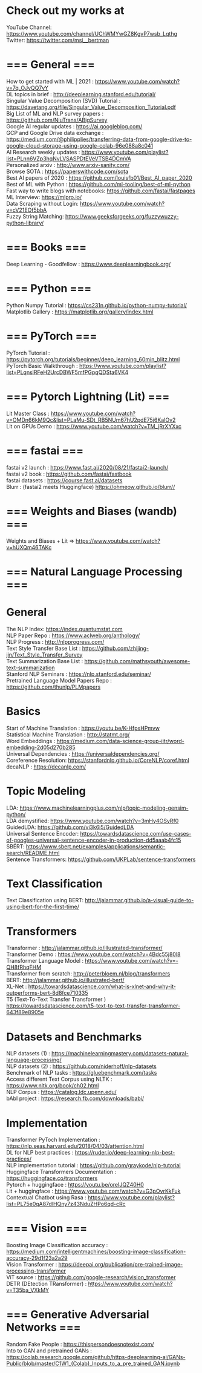 # Check out my works at

YouTube Channel: https://www.youtube.com/channel/UChWMYwGZ8KgvP7wsb_Lqthg <br/>Twitter: https://twitter.com/msi__bertman <br/>

# === General ===

How to get started with ML | 2021 : https://www.youtube.com/watch?v=7q_OJvQQ7vY <br/>DL topics in brief : http://deeplearning.stanford.edu/tutorial/ <br/>Singular Value Decomposition (SVD) Tutorial : https://davetang.org/file/Singular_Value_Decomposition_Tutorial.pdf <br/>
Big List of ML and NLP survey papers : https://github.com/NiuTrans/ABigSurvey <br/>
Google AI regular updates : https://ai.googleblog.com/ <br/>
GCP and Google Drive data exchange : https://medium.com/@philipplies/transferring-data-from-google-drive-to-google-cloud-storage-using-google-colab-96e088a8c041 <br/>
AI Research weekly updates : https://www.youtube.com/playlist?list=PLnn6VZp3hqNvLVSASPDtEVeVTSB4DCmVA <br/>
Personalized arxiv : http://www.arxiv-sanity.com/ <br/>
Browse SOTA : https://paperswithcode.com/sota <br/>
Best AI papers of 2020 : https://github.com/louisfb01/Best_AI_paper_2020 <br/>Best of ML with Python : https://github.com/ml-tooling/best-of-ml-python <br/>Fast way to write blogs with notebooks: https://github.com/fastai/fastpages <br/>ML Interview: https://mlpro.io/ <br/>Data Scraping without Login: https://www.youtube.com/watch?v=cV21EOf5bbA <br/>Fuzzy String Matching: https://www.geeksforgeeks.org/fuzzywuzzy-python-library/ <br/>

# === Books ===
Deep Learning - Goodfellow : https://www.deeplearningbook.org/ <br/>

# === Python ===
Python Numpy Tutorial : https://cs231n.github.io/python-numpy-tutorial/ <br/>
Matplotlib Gallery : https://matplotlib.org/gallery/index.html <br/>

# === PyTorch ===
PyTorch Tutorial : https://pytorch.org/tutorials/beginner/deep_learning_60min_blitz.html <br/>
PyTorch Basic Walkthrough : https://www.youtube.com/playlist?list=PLqnslRFeH2UrcDBWF5mfPGpqQDSta6VK4 <br/>

# === Pytorch Lightning (Lit) ===
Lit Master Class : https://www.youtube.com/watch?v=OMDn66kM9Qc&list=PLaMu-SDt_RB5NUm67hU2pdE75j6KaIOv2 <br/>
Lit on GPUs Demo : https://www.youtube.com/watch?v=TM_jRrXYXxc <br/>

# === fastai ===
fastai v2 launch : https://www.fast.ai/2020/08/21/fastai2-launch/ <br/>
fastai v2 book : https://github.com/fastai/fastbook <br/>
fastai datasets : https://course.fast.ai/datasets <br/>Blurr : (fastai2 meets Huggingface) https://ohmeow.github.io/blurr// <br/>

# === Weights and Biases (wandb) ===
Weights and Biases + Lit => https://www.youtube.com/watch?v=hUXQm46TAKc <br/>

# === Natural Language Processing ===

# General
The NLP Index: https://index.quantumstat.com <br/>NLP Paper Repo : https://www.aclweb.org/anthology/ <br/>
NLP Progress : http://nlpprogress.com/ <br/>Text Style Transfer Base List : https://github.com/zhijing-jin/Text_Style_Transfer_Survey <br/>Text Summarization Base List : https://github.com/mathsyouth/awesome-text-summarization <br/>Stanford NLP Seminars : https://nlp.stanford.edu/seminar/ <br/>Pretrained Language Model Papers Repo : https://github.com/thunlp/PLMpapers <br/>

# Basics 
Start of Machine Translation : https://youtu.be/K-HfpsHPmvw <br/>
Statistical Machine Translation : http://statmt.org/ <br/>
Word Embeddings : https://medium.com/data-science-group-iitr/word-embedding-2d05d270b285 <br/>
Universal Dependencies : https://universaldependencies.org/ <br/>Coreference Resolution: https://stanfordnlp.github.io/CoreNLP/coref.html <br/>decaNLP : https://decanlp.com/ <br/>

# Topic Modeling

LDA: https://www.machinelearningplus.com/nlp/topic-modeling-gensim-python/ <br/>LDA demystified: https://www.youtube.com/watch?v=3mHy4OSyRf0<br/>GuidedLDA: https://github.com/vi3k6i5/GuidedLDA <br/>Universal Sentence Encoder: https://towardsdatascience.com/use-cases-of-googles-universal-sentence-encoder-in-production-dd5aaab4fc15 <br/>SBERT: https://www.sbert.net/examples/applications/semantic-search/README.html <br/>Sentence Transformers: https://github.com/UKPLab/sentence-transformers <br/>

# Text Classification

Text Classification using BERT: http://jalammar.github.io/a-visual-guide-to-using-bert-for-the-first-time/ <br/>

# Transformers

Transformer : http://jalammar.github.io/illustrated-transformer/ <br/>Transformer Demo : https://www.youtube.com/watch?v=4Bdc55j80l8 <br/>Transformer Language Model : https://www.youtube.com/watch?v=-QH8fRhqFHM <br/>Transformer from scratch: http://peterbloem.nl/blog/transformers <br/>BERT: http://jalammar.github.io/illustrated-bert/ <br/>XL-Net : https://towardsdatascience.com/what-is-xlnet-and-why-it-outperforms-bert-8d8fce710335 <br/>
T5 (Text-To-Text Transfer Transformer ) https://towardsdatascience.com/t5-text-to-text-transfer-transformer-643f89e8905e <br/>

# Datasets and Benchmarks

NLP datasets (1) : https://machinelearningmastery.com/datasets-natural-language-processing/ <br/>
NLP datasets (2) : https://github.com/niderhoff/nlp-datasets <br/>
Benchmark of NLP tasks : https://gluebenchmark.com/tasks <br/>
Access different Text Corpus using NLTK : https://www.nltk.org/book/ch02.html <br/>
NLP Corpus : https://catalog.ldc.upenn.edu/ <br/>
bAbI project : https://research.fb.com/downloads/babi/ <br/>

# Implementation
Transformer PyToch Implementation : https://nlp.seas.harvard.edu/2018/04/03/attention.html <br/>DL for NLP best practices : https://ruder.io/deep-learning-nlp-best-practices/ <br/>
NLP implementation tutorial : https://github.com/graykode/nlp-tutorial <br/>
Huggingface Transformers Documentation : https://huggingface.co/transformers <br/>
Pytorch + huggingface : https://youtu.be/oreIJQZ40H0 <br/>
Lit + huggingface : https://www.youtube.com/watch?v=G3pOvrKkFuk <br/>Contextual Chatbot using Rasa : https://www.youtube.com/playlist?list=PL75e0qA87dlHQny7z43NduZHPo6qd-cRc <br/>

# === Vision ===
Boosting Image Classification accuracy : https://medium.com/intelligentmachines/boosting-image-classification-accuracy-29d1f23a2a29 <br/>Vision Transformer : https://deepai.org/publication/pre-trained-image-processing-transformer <br/>
ViT source : https://github.com/google-research/vision_transformer <br/>DETR (DEtection TRansformer) : https://www.youtube.com/watch?v=T35ba_VXkMY <br/>

# === Generative Adversarial Networks ===
Random Fake People : https://thispersondoesnotexist.com/ <br/>Into to GAN and pretrained GANs : https://colab.research.google.com/github/https-deeplearning-ai/GANs-Public/blob/master/C1W1_(Colab)_Inputs_to_a_pre_trained_GAN.ipynb <br/>